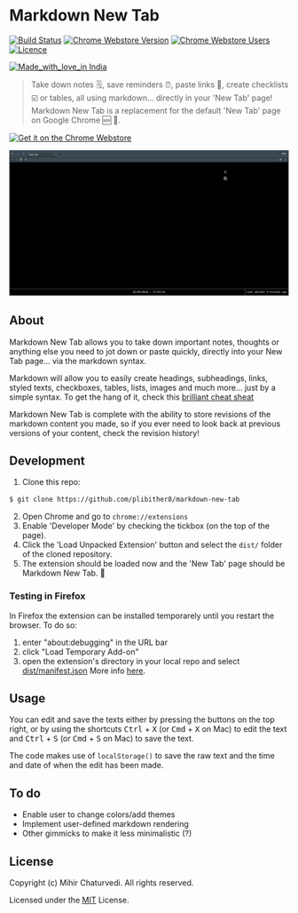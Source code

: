 # Markdown New Tab

[![Build Status](https://img.shields.io/travis/plibither8/markdown-new-tab/master.svg?style=flat-square)](https://travis-ci.org/plibither8/markdown-new-tab)
[![Chrome Webstore Version](https://img.shields.io/chrome-web-store/v/demppioeofcekpjcnlkmdjbabifjnokj.svg)](https://chrome.google.com/webstore/detail/markdown-new-tab/demppioeofcekpjcnlkmdjbabifjnokj)
[![Chrome Webstore Users](https://img.shields.io/chrome-web-store/users/demppioeofcekpjcnlkmdjbabifjnokj.svg)](https://chrome.google.com/webstore/detail/markdown-new-tab/demppioeofcekpjcnlkmdjbabifjnokj)
[![Licence](https://img.shields.io/badge/License-MIT-yellow.svg)](LICENSE)

[![Made_with_love_in India](https://madewithlove.org.in/badge.svg)](https://madewithlove.org.in/)

> Take down notes 🗒️, save reminders ⏰, paste links 🔗, create checklists ☑️ or tables, all using markdown... directly in your 'New Tab' page! Markdown New Tab is a replacement for the default 'New Tab' page on Google Chrome 🆕 🎉.

<a href='https://chrome.google.com/webstore/detail/shufflepaper/demppioeofcekpjcnlkmdjbabifjnokj?utm_campaign=PartBadge'><img alt='Get it on the Chrome Webstore' src='https://developer.chrome.com/webstore/images/ChromeWebStore_BadgeWBorder_v2_206x58.png' height="58px"/></a>

![Demo GIF](/assets/demo.gif)

## About

Markdown New Tab allows you to take down important notes, thoughts or anything else you need to jot down or paste quickly, directly into your New Tab page... via the markdown syntax.

Markdown will allow you to easily create headings, subheadings, links, styled texts, checkboxes, tables, lists, images and much more... just by a simple syntax. To get the hang of it, check this [brilliant cheat sheat](https://github.com/adam-p/markdown-here/wiki/Markdown-Cheatsheet)

Markdown New Tab is complete with the ability to store revisions of the markdown content you made, so if you ever need to look back at previous versions of your content, check the revision history!  

## Development

1. Clone this repo:

```sh
$ git clone https://github.com/plibither8/markdown-new-tab
```
2. Open Chrome and go to `chrome://extensions`
3. Enable 'Developer Mode' by checking the tickbox (on the top of the page).
4. Click the 'Load Unpacked Extension' button and select the `dist/` folder of the cloned repository.
5. The extension should be loaded now and the 'New Tab' page should be Markdown New Tab. 🎉

### Testing in Firefox
In Firefox the extension can be installed temporarely until you restart the browser. To do so:
1. enter "about:debugging" in the URL bar
2. click "Load Temporary Add-on"
3. open the extension's directory in your local repo and select [dist/manifest.json](markdown-new-tab/dist/manifest.json)
More info [here](https://developer.mozilla.org/en-US/Add-ons/WebExtensions/Temporary_Installation_in_Firefox).

## Usage

You can edit and save the texts either by pressing the buttons on the top right, or by using the shortcuts <kbd>Ctrl</kbd> + <kbd>X</kbd> (or <kbd>Cmd</kbd> + <kbd>X</kbd> on Mac) to edit the text and <kbd>Ctrl</kbd> + <kbd>S</kbd> (or <kbd>Cmd</kbd> + <kbd>S</kbd> on Mac) to save the text.

The code makes use of `localStorage()` to save the raw text and the time and date of when the edit has been made.

## To do

* Enable user to change colors/add themes
* Implement user-defined markdown rendering
* Other gimmicks to make it less minimalistic (?)


## License

Copyright (c) Mihir Chaturvedi. All rights reserved.

Licensed under the [MIT](LICENSE) License.
